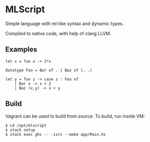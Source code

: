 # MLScript

Simple language with ml-like syntax and dynamic types.

Compiled to native code, with help of clang LLVM.

## Examples

```
let x = fun x -> 2*x

datatype Foo = Bar of . | Baz of (. .)

let y = fun z -> case z : Foo of
    | Bar x -> x + 2
    | Baz (x,y) -> x + y
```

## Build

Vagrant can be used to build from source.
To build, run inside VM:

```
$ cd /opt/mlscript
$ stack setup
$ stack exec ghc -- -isrc --make app/Main.hs
```
